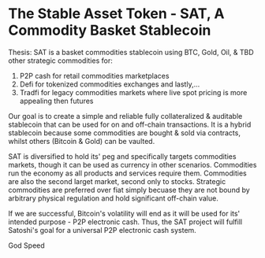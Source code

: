 # The Stable Asset Token - SAT, A Commodity Basket Stablecoin

Thesis: SAT is a basket commodities stablecoin using BTC, Gold, Oil, & TBD other strategic commodities for:

1) P2P cash for retail commodities marketplaces 
2) Defi for tokenized commodities exchanges and lastly,...
3) Tradfi for legacy commodities markets where live spot pricing is more appealing then futures

Our goal is to create a simple and reliable fully collateralized & auditable stablecoin that can be used for on and off-chain transactions. It is a hybrid 
stablecoin because some commodities are bought & sold via contracts, whilst others (Bitcoin & Gold) can be vaulted.  

SAT is diversified to hold its' peg and specifically targets commodities markets, though it can be used as currency in other scenarios. Commodities run the 
economy as all products and services require them. Commodities are also the second larget market, second only to stocks. Strategic commodities are
preferred over fiat simply becuase they are not bound by arbitrary physical regulation and hold significant off-chain value. 

If we are successful, Bitcoin's volatility will end as it will be used for its' intended purpose - P2P electronic cash. Thus, the SAT project will
fulfill Satoshi's goal for a universal P2P electronic cash system. 

God Speed
